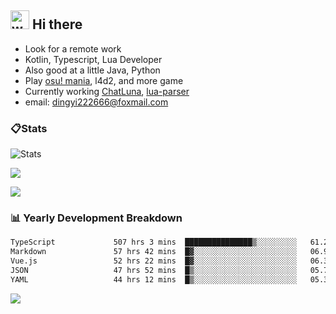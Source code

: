 ## <img alt="wave" src="https://raw.githubusercontent.com/MartinHeinz/MartinHeinz/master/wave.gif" width="30px"> Hi there

- Look for a remote work
- Kotlin, Typescript, Lua Developer
- Also good at a little Java, Python
- Play [osu! mania](https://osu.ppy.sh/users/29808669), l4d2, and more game
- Currently working [ChatLuna](https://github.com/ChatLunaLab), [lua-parser](https://github.com/dingyi222666/lua-parser)
- email: [dingyi222666@foxmail.com](mailto:dingyi222666@foxmail.com)

### 📋Stats

![Stats](https://github-readme-stats.vercel.app/api?username=dingyi222666&show_icons=true&icon_color=47A69E&title_color=47A69E&count_private=true)    

![](https://api.githubtrends.io/user/svg/dingyi222666/langs?time_range=one_year&include_private=True&loc_metric=changed&theme=classic)

![](http://github-profile-summary-cards.vercel.app/api/cards/productive-time?username=dingyi222666&theme=nord_dark&utcOffset=8)

### 📊 Yearly Development Breakdown

<!--START_SECTION:waka-->

```txt
TypeScript             507 hrs 3 mins  ███████████████▒░░░░░░░░░   61.28 %
Markdown               57 hrs 42 mins  █▓░░░░░░░░░░░░░░░░░░░░░░░   06.97 %
Vue.js                 52 hrs 22 mins  █▓░░░░░░░░░░░░░░░░░░░░░░░   06.33 %
JSON                   47 hrs 52 mins  █▒░░░░░░░░░░░░░░░░░░░░░░░   05.78 %
YAML                   44 hrs 12 mins  █▒░░░░░░░░░░░░░░░░░░░░░░░   05.34 %
```

<!--END_SECTION:waka-->

![](https://komarev.com/ghpvc/?username=dingyi222666)
